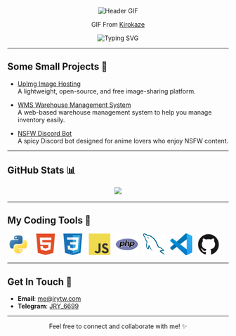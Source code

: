 <p align="center">
  <img src="https://i.imgur.com/ne50IQV.gif" alt="Header GIF" />
</p>

<p align="center">
  GIF From <a href="https://www.deviantart.com/kirokaze" target="_blank">Kirokaze</a>
</p>

<p align="center">
  <img src="https://readme-typing-svg.herokuapp.com?font=Fira+Code&size=24&duration=2500&pause=500&color=FFFFFF&center=true&vCenter=true&lines=Hello,+I'm+JRY+%F0%9F%91%8B;I'm+a+high+school+student;From+Taiwan+%F0%9F%87%B9%F0%9F%87%BC;I'm+exploring+the+world+of;Programming!!!" alt="Typing SVG" />
</p>

---

## Some Small Projects 👜

- [UpImg Image Hosting](https://github.com/JerryYu1013/UpImg)  
  A lightweight, open-source, and free image-sharing platform.

- [WMS Warehouse Management System](https://github.com/JerryYu1013/WMS)  
  A web-based warehouse management system to help you manage inventory easily.

- [NSFW Discord Bot](https://github.com/JerryYu1013/NSFW-Discord-Bot)  
  A spicy Discord bot designed for anime lovers who enjoy NSFW content.

---

## GitHub Stats 📊

<p align="center">
  <img src="https://github-readme-stats.vercel.app/api/top-langs/?username=JerryYu1013&layout=compact&theme=radical" />
</p>

---

## My Coding Tools 🔧

<img src="https://raw.githubusercontent.com/devicons/devicon/1119b9f84c0290e0f0b38982099a2bd027a48bf1/icons/python/python-original.svg" alt="Python" width="50" height="50"/> &nbsp;
<img src="https://raw.githubusercontent.com/devicons/devicon/1119b9f84c0290e0f0b38982099a2bd027a48bf1/icons/html5/html5-plain.svg" alt="HTML" width="50" height="50"/> &nbsp;
<img src="https://raw.githubusercontent.com/devicons/devicon/1119b9f84c0290e0f0b38982099a2bd027a48bf1/icons/css3/css3-original.svg" alt="CSS" width="50" height="50"/> &nbsp;
<img src="https://raw.githubusercontent.com/devicons/devicon/1119b9f84c0290e0f0b38982099a2bd027a48bf1/icons/javascript/javascript-original.svg" alt="JavaScript" width="50" height="50"/> &nbsp;
<img src="https://raw.githubusercontent.com/devicons/devicon/1119b9f84c0290e0f0b38982099a2bd027a48bf1/icons/php/php-original.svg" alt="PHP" width="50" height="50"/> &nbsp;
<img src="https://raw.githubusercontent.com/devicons/devicon/1119b9f84c0290e0f0b38982099a2bd027a48bf1/icons/mysql/mysql-original.svg" alt="MySQL" width="50" height="50"/> &nbsp;
<img src="https://raw.githubusercontent.com/devicons/devicon/1119b9f84c0290e0f0b38982099a2bd027a48bf1/icons/vscode/vscode-original.svg" alt="VSCode" width="50" height="50"/> &nbsp;
<img src="https://raw.githubusercontent.com/devicons/devicon/1119b9f84c0290e0f0b38982099a2bd027a48bf1/icons/github/github-original.svg" alt="GitHub" width="50" height="50"/> &nbsp;

---

## Get In Touch 📨

- **Email**: [me@jrytw.com](mailto:me@jrytw.com)
- **Telegram**: [JRY_6699](https://t.me/JRY_6699)

---

<p align="center">
  Feel free to connect and collaborate with me! ✨
</p>
